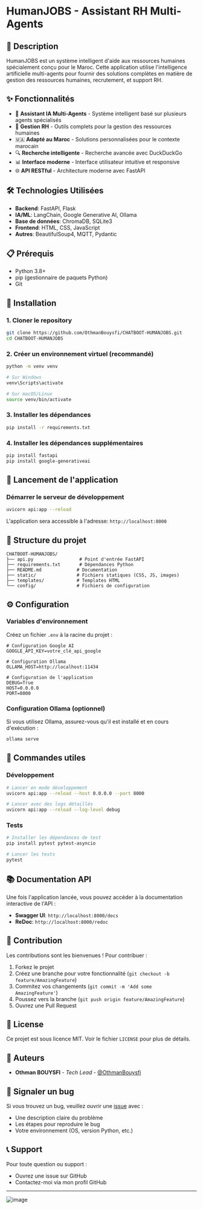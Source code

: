 # HumanJOBS - Assistant RH Multi-Agents

## 🚀 Description

HumanJOBS est un système intelligent d'aide aux ressources humaines spécialement conçu pour le Maroc. Cette application utilise l'intelligence artificielle multi-agents pour fournir des solutions complètes en matière de gestion des ressources humaines, recrutement, et support RH.

## ✨ Fonctionnalités

- 🤖 **Assistant IA Multi-Agents** - Système intelligent basé sur plusieurs agents spécialisés
- 💼 **Gestion RH** - Outils complets pour la gestion des ressources humaines
- 🇲🇦 **Adapté au Maroc** - Solutions personnalisées pour le contexte marocain
- 🔍 **Recherche intelligente** - Recherche avancée avec DuckDuckGo
- 📊 **Interface moderne** - Interface utilisateur intuitive et responsive
- 🌐 **API RESTful** - Architecture moderne avec FastAPI

## 🛠️ Technologies Utilisées

- **Backend**: FastAPI, Flask
- **IA/ML**: LangChain, Google Generative AI, Ollama
- **Base de données**: ChromaDB, SQLite3
- **Frontend**: HTML, CSS, JavaScript
- **Autres**: BeautifulSoup4, MQTT, Pydantic

## 📋 Prérequis

- Python 3.8+
- pip (gestionnaire de paquets Python)
- Git

## 🔧 Installation

### 1. Cloner le repository
```bash
git clone https://github.com/OthmanBouysfi/CHATBOOT-HUMANJOBS.git
cd CHATBOOT-HUMANJOBS
```

### 2. Créer un environnement virtuel (recommandé)
```bash
python -m venv venv

# Sur Windows
venv\Scripts\activate

# Sur macOS/Linux
source venv/bin/activate
```

### 3. Installer les dépendances
```bash
pip install -r requirements.txt
```

### 4. Installer les dépendances supplémentaires
```bash
pip install fastapi
pip install google-generativeai
```

## 🚀 Lancement de l'application

### Démarrer le serveur de développement
```bash
uvicorn api:app --reload
```

L'application sera accessible à l'adresse: `http://localhost:8000`

## 📁 Structure du projet

```
CHATBOOT-HUMANJOBS/
├── api.py                 # Point d'entrée FastAPI
├── requirements.txt       # Dépendances Python
├── README.md             # Documentation
├── static/               # Fichiers statiques (CSS, JS, images)
├── templates/            # Templates HTML
└── config/               # Fichiers de configuration
```

## ⚙️ Configuration

### Variables d'environnement
Créez un fichier `.env` à la racine du projet :

```env
# Configuration Google AI
GOOGLE_API_KEY=votre_clé_api_google

# Configuration Ollama
OLLAMA_HOST=http://localhost:11434

# Configuration de l'application
DEBUG=True
HOST=0.0.0.0
PORT=8000
```

### Configuration Ollama (optionnel)
Si vous utilisez Ollama, assurez-vous qu'il est installé et en cours d'exécution :
```bash
ollama serve
```

## 🔧 Commandes utiles

### Développement
```bash
# Lancer en mode développement
uvicorn api:app --reload --host 0.0.0.0 --port 8000

# Lancer avec des logs détaillés
uvicorn api:app --reload --log-level debug
```

### Tests
```bash
# Installer les dépendances de test
pip install pytest pytest-asyncio

# Lancer les tests
pytest
```

## 📚 Documentation API

Une fois l'application lancée, vous pouvez accéder à la documentation interactive de l'API :

- **Swagger UI**: `http://localhost:8000/docs`
- **ReDoc**: `http://localhost:8000/redoc`

## 🤝 Contribution

Les contributions sont les bienvenues ! Pour contribuer :

1. Forkez le projet
2. Créez une branche pour votre fonctionnalité (`git checkout -b feature/AmazingFeature`)
3. Commitez vos changements (`git commit -m 'Add some AmazingFeature'`)
4. Poussez vers la branche (`git push origin feature/AmazingFeature`)
5. Ouvrez une Pull Request

## 📝 License

Ce projet est sous licence MIT. Voir le fichier `LICENSE` pour plus de détails.

## 👥 Auteurs

- **Othman BOUYSFI** - *Tech Lead* - [@OthmanBouysfi](https://github.com/OthmanBouysfi)

## 🐛 Signaler un bug

Si vous trouvez un bug, veuillez ouvrir une [issue](https://github.com/OthmanBouysfi/CHATBOOT-HUMANJOBS/issues) avec :
- Une description claire du problème
- Les étapes pour reproduire le bug
- Votre environnement (OS, version Python, etc.)

## 📞 Support

Pour toute question ou support :
- Ouvrez une issue sur GitHub
- Contactez-moi via mon profil GitHub

---

![image](https://github.com/user-attachments/assets/77eb75fa-7449-4c7d-97b9-57b70e7a2681)

